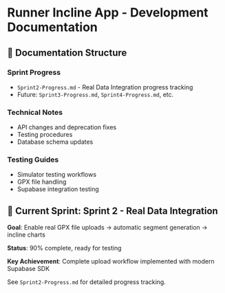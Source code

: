 # Runner Incline App - Development Documentation

## 📁 Documentation Structure

### Sprint Progress
- `Sprint2-Progress.md` - Real Data Integration progress tracking
- Future: `Sprint3-Progress.md`, `Sprint4-Progress.md`, etc.

### Technical Notes
- API changes and deprecation fixes
- Testing procedures
- Database schema updates

### Testing Guides
- Simulator testing workflows
- GPX file handling
- Supabase integration testing

## 🎯 Current Sprint: Sprint 2 - Real Data Integration

**Goal**: Enable real GPX file uploads → automatic segment generation → incline charts

**Status**: 90% complete, ready for testing

**Key Achievement**: Complete upload workflow implemented with modern Supabase SDK

See `Sprint2-Progress.md` for detailed progress tracking.